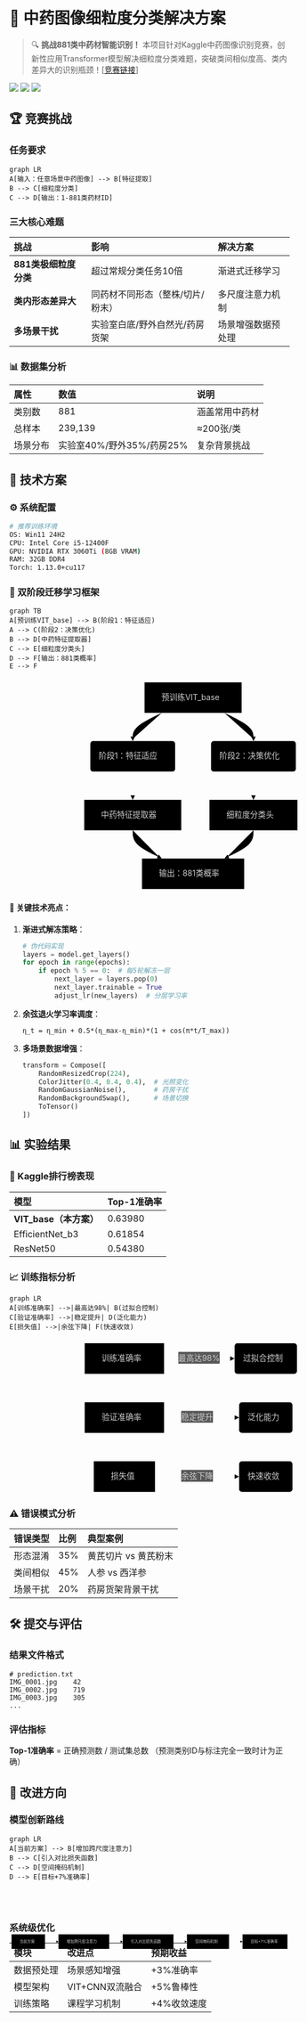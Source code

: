 # 🌿 中药图像细粒度分类解决方案

> 🔍 **挑战881类中药材智能识别！** 本项目针对Kaggle中药图像识别竞赛，创新性应用Transformer模型解决细粒度分类难题，突破类间相似度高、类内差异大的识别瓶颈！[[竞赛链接](https://www.kaggle.com/competitions/chinese-medicine-image)]

![](https://img.shields.io/badge/Classes-881%20Types-critical) 
![](https://img.shields.io/badge/Images-239k%20Samples-blue) 
![](https://img.shields.io/badge/Evaluation-Top1%20Accuracy-important)

## 🏆 竞赛挑战

### 任务要求

```mermaid
graph LR
A[输入：任意场景中药图像] --> B[特征提取]
B --> C[细粒度分类]
C --> D[输出：1-881类药材ID]
```

### 三大核心难题

| 挑战                  | 影响                             | 解决方案           |
| :-------------------- | :------------------------------- | :----------------- |
| **881类极细粒度分类** | 超过常规分类任务10倍             | 渐进式迁移学习     |
| **类内形态差异大**    | 同药材不同形态（整株/切片/粉末） | 多尺度注意力机制   |
| **多场景干扰**        | 实验室白底/野外自然光/药房货架   | 场景增强数据预处理 |

### 📊 数据集分析

| 属性     | 数值                      | 说明           |
| :------- | :------------------------ | :------------- |
| 类别数   | 881                       | 涵盖常用中药材 |
| 总样本   | 239,139                   | ≈200张/类      |
| 场景分布 | 实验室40%/野外35%/药房25% | 复杂背景挑战   |

## 🚀 技术方案

### ⚙️ 系统配置

```bash
# 推荐训练环境
OS: Win11 24H2
CPU: Intel Core i5-12400F
GPU: NVIDIA RTX 3060Ti (8GB VRAM)
RAM: 32GB DDR4
Torch: 1.13.0+cu117
```

### 🧠 双阶段迁移学习框架

```mermaid
graph TB
A[预训练VIT_base] --> B(阶段1：特征适应)
A --> C(阶段2：决策优化)
B --> D[中药特征提取器]
C --> E[细粒度分类头]
D --> F[输出：881类概率]
E --> F
```

<svg role="graphics-document document" viewBox="0 0 394 382" class="flowchart mermaid-svg" xmlns="http://www.w3.org/2000/svg" width="100%" id="mermaid-svg-53" style="max-width: 394px; transform-origin: 0px 0px; user-select: none; transform: translate(126.524px, 0px) scale(1.01426);"><g><marker orient="auto" markerHeight="8" markerWidth="8" markerUnits="userSpaceOnUse" refY="5" refX="5" viewBox="0 0 10 10" class="marker flowchart-v2" id="mermaid-svg-53_flowchart-v2-pointEnd"><path style="stroke-width: 1; stroke-dasharray: 1, 0;" class="arrowMarkerPath" d="M 0 0 L 10 5 L 0 10 z"></path></marker><marker orient="auto" markerHeight="8" markerWidth="8" markerUnits="userSpaceOnUse" refY="5" refX="4.5" viewBox="0 0 10 10" class="marker flowchart-v2" id="mermaid-svg-53_flowchart-v2-pointStart"><path style="stroke-width: 1; stroke-dasharray: 1, 0;" class="arrowMarkerPath" d="M 0 5 L 10 10 L 10 0 z"></path></marker><marker orient="auto" markerHeight="11" markerWidth="11" markerUnits="userSpaceOnUse" refY="5" refX="11" viewBox="0 0 10 10" class="marker flowchart-v2" id="mermaid-svg-53_flowchart-v2-circleEnd"><circle style="stroke-width: 1; stroke-dasharray: 1, 0;" class="arrowMarkerPath" r="5" cy="5" cx="5"></circle></marker><marker orient="auto" markerHeight="11" markerWidth="11" markerUnits="userSpaceOnUse" refY="5" refX="-1" viewBox="0 0 10 10" class="marker flowchart-v2" id="mermaid-svg-53_flowchart-v2-circleStart"><circle style="stroke-width: 1; stroke-dasharray: 1, 0;" class="arrowMarkerPath" r="5" cy="5" cx="5"></circle></marker><marker orient="auto" markerHeight="11" markerWidth="11" markerUnits="userSpaceOnUse" refY="5.2" refX="12" viewBox="0 0 11 11" class="marker cross flowchart-v2" id="mermaid-svg-53_flowchart-v2-crossEnd"><path style="stroke-width: 2; stroke-dasharray: 1, 0;" class="arrowMarkerPath" d="M 1,1 l 9,9 M 10,1 l -9,9"></path></marker><marker orient="auto" markerHeight="11" markerWidth="11" markerUnits="userSpaceOnUse" refY="5.2" refX="-1" viewBox="0 0 11 11" class="marker cross flowchart-v2" id="mermaid-svg-53_flowchart-v2-crossStart"><path style="stroke-width: 2; stroke-dasharray: 1, 0;" class="arrowMarkerPath" d="M 1,1 l 9,9 M 10,1 l -9,9"></path></marker><g class="root"><g class="clusters"></g><g class="edgePaths"><path marker-end="url(#mermaid-svg-53_flowchart-v2-pointEnd)" style="" class="edge-thickness-normal edge-pattern-solid edge-thickness-normal edge-pattern-solid flowchart-link" id="L_A_B_0" d="M145.442,62L136.869,66.167C128.295,70.333,111.147,78.667,102.574,86.333C94,94,94,101,94,104.5L94,108"></path><path marker-end="url(#mermaid-svg-53_flowchart-v2-pointEnd)" style="" class="edge-thickness-normal edge-pattern-solid edge-thickness-normal edge-pattern-solid flowchart-link" id="L_A_C_0" d="M256.558,62L265.131,66.167C273.705,70.333,290.853,78.667,299.426,86.333C308,94,308,101,308,104.5L308,108"></path><path marker-end="url(#mermaid-svg-53_flowchart-v2-pointEnd)" style="" class="edge-thickness-normal edge-pattern-solid edge-thickness-normal edge-pattern-solid flowchart-link" id="L_B_D_0" d="M94,166L94,170.167C94,174.333,94,182.667,94,190.333C94,198,94,205,94,208.5L94,212"></path><path marker-end="url(#mermaid-svg-53_flowchart-v2-pointEnd)" style="" class="edge-thickness-normal edge-pattern-solid edge-thickness-normal edge-pattern-solid flowchart-link" id="L_C_E_0" d="M308,166L308,170.167C308,174.333,308,182.667,308,190.333C308,198,308,205,308,208.5L308,212"></path><path marker-end="url(#mermaid-svg-53_flowchart-v2-pointEnd)" style="" class="edge-thickness-normal edge-pattern-solid edge-thickness-normal edge-pattern-solid flowchart-link" id="L_D_F_0" d="M94,270L94,274.167C94,278.333,94,286.667,101.974,294.709C109.948,302.751,125.896,310.501,133.871,314.376L141.845,318.252"></path><path marker-end="url(#mermaid-svg-53_flowchart-v2-pointEnd)" style="" class="edge-thickness-normal edge-pattern-solid edge-thickness-normal edge-pattern-solid flowchart-link" id="L_E_F_0" d="M308,270L308,274.167C308,278.333,308,286.667,300.026,294.709C292.052,302.751,276.104,310.501,268.129,314.376L260.155,318.252"></path></g><g class="edgeLabels"><g class="edgeLabel"><g transform="translate(0, 0)" class="label"><foreignObject height="0" width="0"><div class="labelBkg" xmlns="http://www.w3.org/1999/xhtml" style="user-select: text !important; background-color: rgba(88, 88, 88, 0.5); display: table-cell; white-space: nowrap; line-height: 1.5; max-width: 200px; text-align: center;"><span class="edgeLabel" style="user-select: text !important; fill: rgb(204, 204, 204); color: rgb(204, 204, 204); background-color: rgb(88, 88, 88); text-align: center;"></span></div></foreignObject></g></g><g class="edgeLabel"><g transform="translate(0, 0)" class="label"><foreignObject height="0" width="0"><div class="labelBkg" xmlns="http://www.w3.org/1999/xhtml" style="user-select: text !important; background-color: rgba(88, 88, 88, 0.5); display: table-cell; white-space: nowrap; line-height: 1.5; max-width: 200px; text-align: center;"><span class="edgeLabel" style="user-select: text !important; fill: rgb(204, 204, 204); color: rgb(204, 204, 204); background-color: rgb(88, 88, 88); text-align: center;"></span></div></foreignObject></g></g><g class="edgeLabel"><g transform="translate(0, 0)" class="label"><foreignObject height="0" width="0"><div class="labelBkg" xmlns="http://www.w3.org/1999/xhtml" style="user-select: text !important; background-color: rgba(88, 88, 88, 0.5); display: table-cell; white-space: nowrap; line-height: 1.5; max-width: 200px; text-align: center;"><span class="edgeLabel" style="user-select: text !important; fill: rgb(204, 204, 204); color: rgb(204, 204, 204); background-color: rgb(88, 88, 88); text-align: center;"></span></div></foreignObject></g></g><g class="edgeLabel"><g transform="translate(0, 0)" class="label"><foreignObject height="0" width="0"><div class="labelBkg" xmlns="http://www.w3.org/1999/xhtml" style="user-select: text !important; background-color: rgba(88, 88, 88, 0.5); display: table-cell; white-space: nowrap; line-height: 1.5; max-width: 200px; text-align: center;"><span class="edgeLabel" style="user-select: text !important; fill: rgb(204, 204, 204); color: rgb(204, 204, 204); background-color: rgb(88, 88, 88); text-align: center;"></span></div></foreignObject></g></g><g class="edgeLabel"><g transform="translate(0, 0)" class="label"><foreignObject height="0" width="0"><div class="labelBkg" xmlns="http://www.w3.org/1999/xhtml" style="user-select: text !important; background-color: rgba(88, 88, 88, 0.5); display: table-cell; white-space: nowrap; line-height: 1.5; max-width: 200px; text-align: center;"><span class="edgeLabel" style="user-select: text !important; fill: rgb(204, 204, 204); color: rgb(204, 204, 204); background-color: rgb(88, 88, 88); text-align: center;"></span></div></foreignObject></g></g><g class="edgeLabel"><g transform="translate(0, 0)" class="label"><foreignObject height="0" width="0"><div class="labelBkg" xmlns="http://www.w3.org/1999/xhtml" style="user-select: text !important; background-color: rgba(88, 88, 88, 0.5); display: table-cell; white-space: nowrap; line-height: 1.5; max-width: 200px; text-align: center;"><span class="edgeLabel" style="user-select: text !important; fill: rgb(204, 204, 204); color: rgb(204, 204, 204); background-color: rgb(88, 88, 88); text-align: center;"></span></div></foreignObject></g></g></g><g class="nodes"><g transform="translate(201, 35)" id="flowchart-A-0" class="node default"><rect height="54" width="172.0625" y="-27" x="-86.03125" style="" class="basic label-container"></rect><g transform="translate(-56.03125, -12)" style="" class="label"><rect></rect><foreignObject height="24" width="112.0625"><div xmlns="http://www.w3.org/1999/xhtml" style="user-select: text !important; display: table-cell; white-space: nowrap; line-height: 1.5; max-width: 200px; text-align: center;"><span class="nodeLabel" style="user-select: text !important; fill: rgb(204, 204, 204); color: rgb(204, 204, 204);"><p style="user-select: text !important; margin: 0px;">预训练VIT_base</p></span></div></foreignObject></g></g><g transform="translate(94, 139)" id="flowchart-B-1" class="node default"><rect height="54" width="150.39583587646484" y="-27" x="-75.19791793823242" ry="5" rx="5" style="" class="basic label-container"></rect><g transform="translate(-60.19791793823242, -12)" style="" class="label"><rect></rect><foreignObject height="24" width="120.39583587646484"><div xmlns="http://www.w3.org/1999/xhtml" style="user-select: text !important; display: table-cell; white-space: nowrap; line-height: 1.5; max-width: 200px; text-align: center;"><span class="nodeLabel" style="user-select: text !important; fill: rgb(204, 204, 204); color: rgb(204, 204, 204);"><p style="user-select: text !important; margin: 0px;">阶段1：特征适应</p></span></div></foreignObject></g></g><g transform="translate(308, 139)" id="flowchart-C-3" class="node default"><rect height="54" width="150.39583587646484" y="-27" x="-75.19791793823242" ry="5" rx="5" style="" class="basic label-container"></rect><g transform="translate(-60.19791793823242, -12)" style="" class="label"><rect></rect><foreignObject height="24" width="120.39583587646484"><div xmlns="http://www.w3.org/1999/xhtml" style="user-select: text !important; display: table-cell; white-space: nowrap; line-height: 1.5; max-width: 200px; text-align: center;"><span class="nodeLabel" style="user-select: text !important; fill: rgb(204, 204, 204); color: rgb(204, 204, 204);"><p style="user-select: text !important; margin: 0px;">阶段2：决策优化</p></span></div></foreignObject></g></g><g transform="translate(94, 243)" id="flowchart-D-5" class="node default"><rect height="54" width="172" y="-27" x="-86" style="" class="basic label-container"></rect><g transform="translate(-56, -12)" style="" class="label"><rect></rect><foreignObject height="24" width="112"><div xmlns="http://www.w3.org/1999/xhtml" style="user-select: text !important; display: table-cell; white-space: nowrap; line-height: 1.5; max-width: 200px; text-align: center;"><span class="nodeLabel" style="user-select: text !important; fill: rgb(204, 204, 204); color: rgb(204, 204, 204);"><p style="user-select: text !important; margin: 0px;">中药特征提取器</p></span></div></foreignObject></g></g><g transform="translate(308, 243)" id="flowchart-E-7" class="node default"><rect height="54" width="156" y="-27" x="-78" style="" class="basic label-container"></rect><g transform="translate(-48, -12)" style="" class="label"><rect></rect><foreignObject height="24" width="96"><div xmlns="http://www.w3.org/1999/xhtml" style="user-select: text !important; display: table-cell; white-space: nowrap; line-height: 1.5; max-width: 200px; text-align: center;"><span class="nodeLabel" style="user-select: text !important; fill: rgb(204, 204, 204); color: rgb(204, 204, 204);"><p style="user-select: text !important; margin: 0px;">细粒度分类头</p></span></div></foreignObject></g></g><g transform="translate(201, 347)" id="flowchart-F-9" class="node default"><rect height="54" width="181.17708587646484" y="-27" x="-90.58854293823242" style="" class="basic label-container"></rect><g transform="translate(-60.58854293823242, -12)" style="" class="label"><rect></rect><foreignObject height="24" width="121.17708587646484"><div xmlns="http://www.w3.org/1999/xhtml" style="user-select: text !important; display: table-cell; white-space: nowrap; line-height: 1.5; max-width: 200px; text-align: center;"><span class="nodeLabel" style="user-select: text !important; fill: rgb(204, 204, 204); color: rgb(204, 204, 204);"><p style="user-select: text !important; margin: 0px;">输出：881类概率</p></span></div></foreignObject></g></g></g></g></g></svg>

#### 🔬 关键技术亮点：

1. **渐进式解冻策略**：

   ```python
   # 伪代码实现
   layers = model.get_layers()
   for epoch in range(epochs):
       if epoch % 5 == 0:  # 每5轮解冻一层
           next_layer = layers.pop(0)
           next_layer.trainable = True
           adjust_lr(new_layers)  # 分层学习率
   ```

   

2. **余弦退火学习率调度**：

   ```
   η_t = η_min + 0.5*(η_max-η_min)*(1 + cos(π*t/T_max))
   ```

3. **多场景数据增强**：

   ```python
   transform = Compose([
       RandomResizedCrop(224), 
       ColorJitter(0.4, 0.4, 0.4),  # 光照变化
       RandomGaussianNoise(),       # 药房干扰
       RandomBackgroundSwap(),      # 场景切换
       ToTensor()
   ])
   ```

## 📊 实验结果

### 🏅 Kaggle排行榜表现

| 模型                   | Top-1准确率 |
| :--------------------- | :---------- |
| **VIT_base（本方案）** | 0.63980     |
| EfficientNet_b3        | 0.61854     |
| ResNet50               | 0.54380     |

### 📈 训练指标分析

```mermaid
graph LR
A[训练准确率] -->|最高达98%| B(过拟合控制)
C[验证准确率] -->|稳定提升| D(泛化能力)
E[损失值] -->|余弦下降| F(快速收敛)
```



<svg role="graphics-document document" viewBox="0 0 390.38543701171875 278" class="flowchart mermaid-svg" xmlns="http://www.w3.org/2000/svg" width="100%" id="mermaid-svg-67" style="max-width: 390.385px; transform-origin: 0px 0px; user-select: none; transform: translate(127.316px, 0px) scale(1.0196);"><g><marker orient="auto" markerHeight="8" markerWidth="8" markerUnits="userSpaceOnUse" refY="5" refX="5" viewBox="0 0 10 10" class="marker flowchart-v2" id="mermaid-svg-67_flowchart-v2-pointEnd"><path style="stroke-width: 1; stroke-dasharray: 1, 0;" class="arrowMarkerPath" d="M 0 0 L 10 5 L 0 10 z"></path></marker><marker orient="auto" markerHeight="8" markerWidth="8" markerUnits="userSpaceOnUse" refY="5" refX="4.5" viewBox="0 0 10 10" class="marker flowchart-v2" id="mermaid-svg-67_flowchart-v2-pointStart"><path style="stroke-width: 1; stroke-dasharray: 1, 0;" class="arrowMarkerPath" d="M 0 5 L 10 10 L 10 0 z"></path></marker><marker orient="auto" markerHeight="11" markerWidth="11" markerUnits="userSpaceOnUse" refY="5" refX="11" viewBox="0 0 10 10" class="marker flowchart-v2" id="mermaid-svg-67_flowchart-v2-circleEnd"><circle style="stroke-width: 1; stroke-dasharray: 1, 0;" class="arrowMarkerPath" r="5" cy="5" cx="5"></circle></marker><marker orient="auto" markerHeight="11" markerWidth="11" markerUnits="userSpaceOnUse" refY="5" refX="-1" viewBox="0 0 10 10" class="marker flowchart-v2" id="mermaid-svg-67_flowchart-v2-circleStart"><circle style="stroke-width: 1; stroke-dasharray: 1, 0;" class="arrowMarkerPath" r="5" cy="5" cx="5"></circle></marker><marker orient="auto" markerHeight="11" markerWidth="11" markerUnits="userSpaceOnUse" refY="5.2" refX="12" viewBox="0 0 11 11" class="marker cross flowchart-v2" id="mermaid-svg-67_flowchart-v2-crossEnd"><path style="stroke-width: 2; stroke-dasharray: 1, 0;" class="arrowMarkerPath" d="M 1,1 l 9,9 M 10,1 l -9,9"></path></marker><marker orient="auto" markerHeight="11" markerWidth="11" markerUnits="userSpaceOnUse" refY="5.2" refX="-1" viewBox="0 0 11 11" class="marker cross flowchart-v2" id="mermaid-svg-67_flowchart-v2-crossStart"><path style="stroke-width: 2; stroke-dasharray: 1, 0;" class="arrowMarkerPath" d="M 1,1 l 9,9 M 10,1 l -9,9"></path></marker><g class="root"><g class="clusters"></g><g class="edgePaths"><path marker-end="url(#mermaid-svg-67_flowchart-v2-pointEnd)" style="" class="edge-thickness-normal edge-pattern-solid edge-thickness-normal edge-pattern-solid flowchart-link" id="L_A_B_0" d="M148,35L158.365,35C168.731,35,189.462,35,209.526,35C229.59,35,248.988,35,258.687,35L268.385,35"></path><path marker-end="url(#mermaid-svg-67_flowchart-v2-pointEnd)" style="" class="edge-thickness-normal edge-pattern-solid edge-thickness-normal edge-pattern-solid flowchart-link" id="L_C_D_0" d="M148,139L158.365,139C168.731,139,189.462,139,210.859,139C232.257,139,254.321,139,265.353,139L276.385,139"></path><path marker-end="url(#mermaid-svg-67_flowchart-v2-pointEnd)" style="" class="edge-thickness-normal edge-pattern-solid edge-thickness-normal edge-pattern-solid flowchart-link" id="L_E_F_0" d="M132,243L145.032,243C158.064,243,184.128,243,208.193,243C232.257,243,254.321,243,265.353,243L276.385,243"></path></g><g class="edgeLabels"><g transform="translate(210.19271087646484, 35)" class="edgeLabel"><g transform="translate(-37.192710876464844, -12)" class="label"><foreignObject height="24" width="74.38542175292969"><div class="labelBkg" xmlns="http://www.w3.org/1999/xhtml" style="user-select: text !important; background-color: rgba(88, 88, 88, 0.5); display: table-cell; white-space: nowrap; line-height: 1.5; max-width: 200px; text-align: center;"><span class="edgeLabel" style="user-select: text !important; fill: rgb(204, 204, 204); color: rgb(204, 204, 204); background-color: rgb(88, 88, 88); text-align: center;"><p style="user-select: text !important; margin: 0px; background-color: rgb(88, 88, 88);">最高达98%</p></span></div></foreignObject></g></g><g transform="translate(210.19271087646484, 139)" class="edgeLabel"><g transform="translate(-32, -12)" class="label"><foreignObject height="24" width="64"><div class="labelBkg" xmlns="http://www.w3.org/1999/xhtml" style="user-select: text !important; background-color: rgba(88, 88, 88, 0.5); display: table-cell; white-space: nowrap; line-height: 1.5; max-width: 200px; text-align: center;"><span class="edgeLabel" style="user-select: text !important; fill: rgb(204, 204, 204); color: rgb(204, 204, 204); background-color: rgb(88, 88, 88); text-align: center;"><p style="user-select: text !important; margin: 0px; background-color: rgb(88, 88, 88);">稳定提升</p></span></div></foreignObject></g></g><g transform="translate(210.19271087646484, 243)" class="edgeLabel"><g transform="translate(-32, -12)" class="label"><foreignObject height="24" width="64"><div class="labelBkg" xmlns="http://www.w3.org/1999/xhtml" style="user-select: text !important; background-color: rgba(88, 88, 88, 0.5); display: table-cell; white-space: nowrap; line-height: 1.5; max-width: 200px; text-align: center;"><span class="edgeLabel" style="user-select: text !important; fill: rgb(204, 204, 204); color: rgb(204, 204, 204); background-color: rgb(88, 88, 88); text-align: center;"><p style="user-select: text !important; margin: 0px; background-color: rgb(88, 88, 88);">余弦下降</p></span></div></foreignObject></g></g></g><g class="nodes"><g transform="translate(78, 35)" id="flowchart-A-0" class="node default"><rect height="54" width="140" y="-27" x="-70" style="" class="basic label-container"></rect><g transform="translate(-40, -12)" style="" class="label"><rect></rect><foreignObject height="24" width="80"><div xmlns="http://www.w3.org/1999/xhtml" style="user-select: text !important; display: table-cell; white-space: nowrap; line-height: 1.5; max-width: 200px; text-align: center;"><span class="nodeLabel" style="user-select: text !important; fill: rgb(204, 204, 204); color: rgb(204, 204, 204);"><p style="user-select: text !important; margin: 0px;">训练准确率</p></span></div></foreignObject></g></g><g transform="translate(327.3854217529297, 35)" id="flowchart-B-1" class="node default"><rect height="54" width="110" y="-27" x="-55" ry="5" rx="5" style="" class="basic label-container"></rect><g transform="translate(-40, -12)" style="" class="label"><rect></rect><foreignObject height="24" width="80"><div xmlns="http://www.w3.org/1999/xhtml" style="user-select: text !important; display: table-cell; white-space: nowrap; line-height: 1.5; max-width: 200px; text-align: center;"><span class="nodeLabel" style="user-select: text !important; fill: rgb(204, 204, 204); color: rgb(204, 204, 204);"><p style="user-select: text !important; margin: 0px;">过拟合控制</p></span></div></foreignObject></g></g><g transform="translate(78, 139)" id="flowchart-C-2" class="node default"><rect height="54" width="140" y="-27" x="-70" style="" class="basic label-container"></rect><g transform="translate(-40, -12)" style="" class="label"><rect></rect><foreignObject height="24" width="80"><div xmlns="http://www.w3.org/1999/xhtml" style="user-select: text !important; display: table-cell; white-space: nowrap; line-height: 1.5; max-width: 200px; text-align: center;"><span class="nodeLabel" style="user-select: text !important; fill: rgb(204, 204, 204); color: rgb(204, 204, 204);"><p style="user-select: text !important; margin: 0px;">验证准确率</p></span></div></foreignObject></g></g><g transform="translate(327.3854217529297, 139)" id="flowchart-D-3" class="node default"><rect height="54" width="94" y="-27" x="-47" ry="5" rx="5" style="" class="basic label-container"></rect><g transform="translate(-32, -12)" style="" class="label"><rect></rect><foreignObject height="24" width="64"><div xmlns="http://www.w3.org/1999/xhtml" style="user-select: text !important; display: table-cell; white-space: nowrap; line-height: 1.5; max-width: 200px; text-align: center;"><span class="nodeLabel" style="user-select: text !important; fill: rgb(204, 204, 204); color: rgb(204, 204, 204);"><p style="user-select: text !important; margin: 0px;">泛化能力</p></span></div></foreignObject></g></g><g transform="translate(78, 243)" id="flowchart-E-4" class="node default"><rect height="54" width="108" y="-27" x="-54" style="" class="basic label-container"></rect><g transform="translate(-24, -12)" style="" class="label"><rect></rect><foreignObject height="24" width="48"><div xmlns="http://www.w3.org/1999/xhtml" style="user-select: text !important; display: table-cell; white-space: nowrap; line-height: 1.5; max-width: 200px; text-align: center;"><span class="nodeLabel" style="user-select: text !important; fill: rgb(204, 204, 204); color: rgb(204, 204, 204);"><p style="user-select: text !important; margin: 0px;">损失值</p></span></div></foreignObject></g></g><g transform="translate(327.3854217529297, 243)" id="flowchart-F-5" class="node default"><rect height="54" width="94" y="-27" x="-47" ry="5" rx="5" style="" class="basic label-container"></rect><g transform="translate(-32, -12)" style="" class="label"><rect></rect><foreignObject height="24" width="64"><div xmlns="http://www.w3.org/1999/xhtml" style="user-select: text !important; display: table-cell; white-space: nowrap; line-height: 1.5; max-width: 200px; text-align: center;"><span class="nodeLabel" style="user-select: text !important; fill: rgb(204, 204, 204); color: rgb(204, 204, 204);"><p style="user-select: text !important; margin: 0px;">快速收敛</p></span></div></foreignObject></g></g></g></g></g></svg>

### ⚠️ 错误模式分析

| 错误类型 | 比例 | 典型案例             |
| :------- | :--- | :------------------- |
| 形态混淆 | 35%  | 黄芪切片 vs 黄芪粉末 |
| 类间相似 | 45%  | 人参 vs 西洋参       |
| 场景干扰 | 20%  | 药房货架背景干扰     |

## 🛠 提交与评估

### 结果文件格式

```
# prediction.txt
IMG_0001.jpg	42
IMG_0002.jpg	719
IMG_0003.jpg	305
...
```

### 评估指标

**Top-1准确率** = 正确预测数 / 测试集总数
（预测类别ID与标注完全一致时计为正确）

## 🔮 改进方向

### 模型创新路线

```mermaid
graph LR
A[当前方案] --> B[增加跨尺度注意力]
B --> C[引入对比损失函数]
C --> D[空间掩码机制]
D --> E[目标+7%准确率]
```

<svg role="graphics-document document" viewBox="0 0 1038.385498046875 70" class="flowchart mermaid-svg" xmlns="http://www.w3.org/2000/svg" width="100%" id="mermaid-svg-76" style="max-width: 1038.39px; transform-origin: 0px 0px; user-select: none; transform: translate(0px, 78.0052px) scale(1);"><g><marker orient="auto" markerHeight="8" markerWidth="8" markerUnits="userSpaceOnUse" refY="5" refX="5" viewBox="0 0 10 10" class="marker flowchart-v2" id="mermaid-svg-76_flowchart-v2-pointEnd"><path style="stroke-width: 1; stroke-dasharray: 1, 0;" class="arrowMarkerPath" d="M 0 0 L 10 5 L 0 10 z"></path></marker><marker orient="auto" markerHeight="8" markerWidth="8" markerUnits="userSpaceOnUse" refY="5" refX="4.5" viewBox="0 0 10 10" class="marker flowchart-v2" id="mermaid-svg-76_flowchart-v2-pointStart"><path style="stroke-width: 1; stroke-dasharray: 1, 0;" class="arrowMarkerPath" d="M 0 5 L 10 10 L 10 0 z"></path></marker><marker orient="auto" markerHeight="11" markerWidth="11" markerUnits="userSpaceOnUse" refY="5" refX="11" viewBox="0 0 10 10" class="marker flowchart-v2" id="mermaid-svg-76_flowchart-v2-circleEnd"><circle style="stroke-width: 1; stroke-dasharray: 1, 0;" class="arrowMarkerPath" r="5" cy="5" cx="5"></circle></marker><marker orient="auto" markerHeight="11" markerWidth="11" markerUnits="userSpaceOnUse" refY="5" refX="-1" viewBox="0 0 10 10" class="marker flowchart-v2" id="mermaid-svg-76_flowchart-v2-circleStart"><circle style="stroke-width: 1; stroke-dasharray: 1, 0;" class="arrowMarkerPath" r="5" cy="5" cx="5"></circle></marker><marker orient="auto" markerHeight="11" markerWidth="11" markerUnits="userSpaceOnUse" refY="5.2" refX="12" viewBox="0 0 11 11" class="marker cross flowchart-v2" id="mermaid-svg-76_flowchart-v2-crossEnd"><path style="stroke-width: 2; stroke-dasharray: 1, 0;" class="arrowMarkerPath" d="M 1,1 l 9,9 M 10,1 l -9,9"></path></marker><marker orient="auto" markerHeight="11" markerWidth="11" markerUnits="userSpaceOnUse" refY="5.2" refX="-1" viewBox="0 0 11 11" class="marker cross flowchart-v2" id="mermaid-svg-76_flowchart-v2-crossStart"><path style="stroke-width: 2; stroke-dasharray: 1, 0;" class="arrowMarkerPath" d="M 1,1 l 9,9 M 10,1 l -9,9"></path></marker><g class="root"><g class="clusters"></g><g class="edgePaths"><path marker-end="url(#mermaid-svg-76_flowchart-v2-pointEnd)" style="" class="edge-thickness-normal edge-pattern-solid edge-thickness-normal edge-pattern-solid flowchart-link" id="L_A_B_0" d="M132,35L136.167,35C140.333,35,148.667,35,156.333,35C164,35,171,35,174.5,35L178,35"></path><path marker-end="url(#mermaid-svg-76_flowchart-v2-pointEnd)" style="" class="edge-thickness-normal edge-pattern-solid edge-thickness-normal edge-pattern-solid flowchart-link" id="L_B_C_0" d="M370,35L374.167,35C378.333,35,386.667,35,394.333,35C402,35,409,35,412.5,35L416,35"></path><path marker-end="url(#mermaid-svg-76_flowchart-v2-pointEnd)" style="" class="edge-thickness-normal edge-pattern-solid edge-thickness-normal edge-pattern-solid flowchart-link" id="L_C_D_0" d="M608,35L612.167,35C616.333,35,624.667,35,632.333,35C640,35,647,35,650.5,35L654,35"></path><path marker-end="url(#mermaid-svg-76_flowchart-v2-pointEnd)" style="" class="edge-thickness-normal edge-pattern-solid edge-thickness-normal edge-pattern-solid flowchart-link" id="L_D_E_0" d="M814,35L818.167,35C822.333,35,830.667,35,838.333,35C846,35,853,35,856.5,35L860,35"></path></g><g class="edgeLabels"><g class="edgeLabel"><g transform="translate(0, 0)" class="label"><foreignObject height="0" width="0"><div class="labelBkg" xmlns="http://www.w3.org/1999/xhtml" style="user-select: text !important; background-color: rgba(88, 88, 88, 0.5); display: table-cell; white-space: nowrap; line-height: 1.5; max-width: 200px; text-align: center;"><span class="edgeLabel" style="user-select: text !important; fill: rgb(204, 204, 204); color: rgb(204, 204, 204); background-color: rgb(88, 88, 88); text-align: center;"></span></div></foreignObject></g></g><g class="edgeLabel"><g transform="translate(0, 0)" class="label"><foreignObject height="0" width="0"><div class="labelBkg" xmlns="http://www.w3.org/1999/xhtml" style="user-select: text !important; background-color: rgba(88, 88, 88, 0.5); display: table-cell; white-space: nowrap; line-height: 1.5; max-width: 200px; text-align: center;"><span class="edgeLabel" style="user-select: text !important; fill: rgb(204, 204, 204); color: rgb(204, 204, 204); background-color: rgb(88, 88, 88); text-align: center;"></span></div></foreignObject></g></g><g class="edgeLabel"><g transform="translate(0, 0)" class="label"><foreignObject height="0" width="0"><div class="labelBkg" xmlns="http://www.w3.org/1999/xhtml" style="user-select: text !important; background-color: rgba(88, 88, 88, 0.5); display: table-cell; white-space: nowrap; line-height: 1.5; max-width: 200px; text-align: center;"><span class="edgeLabel" style="user-select: text !important; fill: rgb(204, 204, 204); color: rgb(204, 204, 204); background-color: rgb(88, 88, 88); text-align: center;"></span></div></foreignObject></g></g><g class="edgeLabel"><g transform="translate(0, 0)" class="label"><foreignObject height="0" width="0"><div class="labelBkg" xmlns="http://www.w3.org/1999/xhtml" style="user-select: text !important; background-color: rgba(88, 88, 88, 0.5); display: table-cell; white-space: nowrap; line-height: 1.5; max-width: 200px; text-align: center;"><span class="edgeLabel" style="user-select: text !important; fill: rgb(204, 204, 204); color: rgb(204, 204, 204); background-color: rgb(88, 88, 88); text-align: center;"></span></div></foreignObject></g></g></g><g class="nodes"><g transform="translate(70, 35)" id="flowchart-A-0" class="node default"><rect height="54" width="124" y="-27" x="-62" style="" class="basic label-container"></rect><g transform="translate(-32, -12)" style="" class="label"><rect></rect><foreignObject height="24" width="64"><div xmlns="http://www.w3.org/1999/xhtml" style="user-select: text !important; display: table-cell; white-space: nowrap; line-height: 1.5; max-width: 200px; text-align: center;"><span class="nodeLabel" style="user-select: text !important; fill: rgb(204, 204, 204); color: rgb(204, 204, 204);"><p style="user-select: text !important; margin: 0px;">当前方案</p></span></div></foreignObject></g></g><g transform="translate(276, 35)" id="flowchart-B-1" class="node default"><rect height="54" width="188" y="-27" x="-94" style="" class="basic label-container"></rect><g transform="translate(-64, -12)" style="" class="label"><rect></rect><foreignObject height="24" width="128"><div xmlns="http://www.w3.org/1999/xhtml" style="user-select: text !important; display: table-cell; white-space: nowrap; line-height: 1.5; max-width: 200px; text-align: center;"><span class="nodeLabel" style="user-select: text !important; fill: rgb(204, 204, 204); color: rgb(204, 204, 204);"><p style="user-select: text !important; margin: 0px;">增加跨尺度注意力</p></span></div></foreignObject></g></g><g transform="translate(514, 35)" id="flowchart-C-3" class="node default"><rect height="54" width="188" y="-27" x="-94" style="" class="basic label-container"></rect><g transform="translate(-64, -12)" style="" class="label"><rect></rect><foreignObject height="24" width="128"><div xmlns="http://www.w3.org/1999/xhtml" style="user-select: text !important; display: table-cell; white-space: nowrap; line-height: 1.5; max-width: 200px; text-align: center;"><span class="nodeLabel" style="user-select: text !important; fill: rgb(204, 204, 204); color: rgb(204, 204, 204);"><p style="user-select: text !important; margin: 0px;">引入对比损失函数</p></span></div></foreignObject></g></g><g transform="translate(736, 35)" id="flowchart-D-5" class="node default"><rect height="54" width="156" y="-27" x="-78" style="" class="basic label-container"></rect><g transform="translate(-48, -12)" style="" class="label"><rect></rect><foreignObject height="24" width="96"><div xmlns="http://www.w3.org/1999/xhtml" style="user-select: text !important; display: table-cell; white-space: nowrap; line-height: 1.5; max-width: 200px; text-align: center;"><span class="nodeLabel" style="user-select: text !important; fill: rgb(204, 204, 204); color: rgb(204, 204, 204);"><p style="user-select: text !important; margin: 0px;">空间掩码机制</p></span></div></foreignObject></g></g><g transform="translate(947.1927108764648, 35)" id="flowchart-E-7" class="node default"><rect height="54" width="166.3854217529297" y="-27" x="-83.19271087646484" style="" class="basic label-container"></rect><g transform="translate(-53.192710876464844, -12)" style="" class="label"><rect></rect><foreignObject height="24" width="106.38542175292969"><div xmlns="http://www.w3.org/1999/xhtml" style="user-select: text !important; display: table-cell; white-space: nowrap; line-height: 1.5; max-width: 200px; text-align: center;"><span class="nodeLabel" style="user-select: text !important; fill: rgb(204, 204, 204); color: rgb(204, 204, 204);"><p style="user-select: text !important; margin: 0px;">目标+7%准确率</p></span></div></foreignObject></g></g></g></g></g></svg>

### 系统级优化

| 模块       | 改进点          | 预期收益    |
| :--------- | :-------------- | :---------- |
| 数据预处理 | 场景感知增强    | +3%准确率   |
| 模型架构   | VIT+CNN双流融合 | +5%鲁棒性   |
| 训练策略   | 课程学习机制    | +4%收敛速度 |

